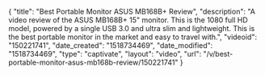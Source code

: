 {
    "title": "Best Portable Monitor ASUS MB168B+ Review",
    "description": "A video review of the ASUS MB168B+ 15\" monitor. This is the 1080 full HD model, powered by a single USB 3.0 and ultra slim and lightweight. This is the best portable monitor in the market and easy to travel with.",
    "videoid": "150221741",
    "date_created": "1518734469",
    "date_modified": "1518734469",
    "type": "captivate",
    "layout": "video",
    "url": "\/v\/best-portable-monitor-asus-mb168b-review\/150221741"
}
